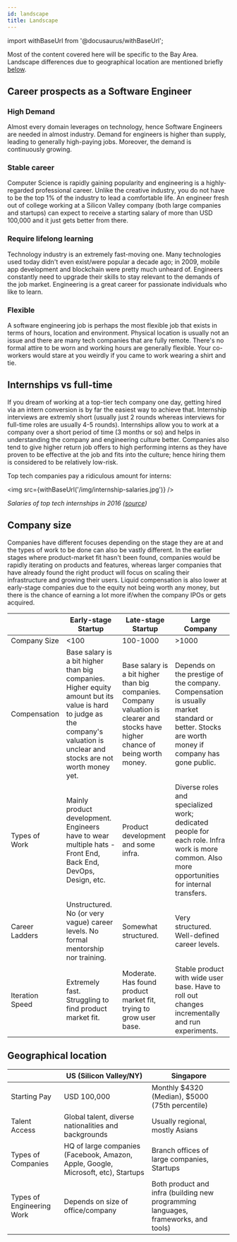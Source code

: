 ```yaml
---
id: landscape
title: Landscape
---
```


import withBaseUrl from '@docusaurus/withBaseUrl';

Most of the content covered here will be specific to the Bay Area. Landscape differences due to geographical location are mentioned briefly [below](#geographical-location).

## Career prospects as a Software Engineer

### High Demand

Almost every domain leverages on technology, hence Software Engineers are needed in almost industry. Demand for engineers is higher than supply, leading to generally high-paying jobs. Moreover, the demand is continuously growing.

### Stable career

Computer Science is rapidly gaining popularity and engineering is a highly-regarded professional career. Unlike the creative industry, you do not have to be the top 1% of the industry to lead a comfortable life. An engineer fresh out of college working at a Silicon Valley company (both large companies and startups) can expect to receive a starting salary of more than USD 100,000 and it just gets better from there.

### Require lifelong learning

Technology industry is an extremely fast-moving one. Many technologies used today didn't even exist/were popular a decade ago; in 2009, mobile app development and blockchain were pretty much unheard of. Engineers constantly need to upgrade their skills to stay relevant to the demands of the job market. Engineering is a great career for passionate individuals who like to learn.

### Flexible

A software engineering job is perhaps the most flexible job that exists in terms of hours, location and environment. Physical location is usually not an issue and there are many tech companies that are fully remote. There's no formal attire to be worn and working hours are generally flexible. Your co-workers would stare at you weirdly if you came to work wearing a shirt and tie.

## Internships vs full-time

If you dream of working at a top-tier tech company one day, getting hired via an intern conversion is by far the easiest way to achieve that. Internship interviews are extremly short (usually just 2 rounds whereas interviews for full-time roles are usually 4-5 rounds). Internships allow you to work at a company over a short period of time (3 months or so) and helps in understanding the company and engineering culture better. Companies also tend to give higher return job offers to high performing interns as they have proven to be effective at the job and fits into the culture; hence hiring them is considered to be relatively low-risk.

Top tech companies pay a ridiculous amount for interns:

<div class="text--center">

<img src={withBaseUrl('/img/internship-salaries.jpg')} />

_Salaries of top tech internships in 2016 ([source](https://twitter.com/rodneyfolz/status/724787290824798209))_

</div>

## Company size

Companies have different focuses depending on the stage they are at and the types of work to be done can also be vastly different. In the earlier stages where product-market fit hasn't been found, companies would be rapidly iterating on products and features, whereas larger companies that have already found the right product will focus on scaling their infrastructure and growing their users. Liquid compensation is also lower at early-stage companies due to the equity not being worth any money, but there is the chance of earning a lot more if/when the company IPOs or gets acquired.

|  | Early-stage Startup | Late-stage Startup | Large Company |
| --- | --- | --- | --- |
| Company Size | <100 | 100-1000 | >1000 |
| Compensation | Base salary is a bit higher than big companies. Higher equity amount but its value is hard to judge as the company's valuation is unclear and stocks are not worth money yet. | Base salary is a bit higher than big companies. Company valuation is clearer and stocks have higher chance of being worth money. | Depends on the prestige of the company. Compensation is usually market standard or better. Stocks are worth money if company has gone public. |
| Types of Work | Mainly product development. Engineers have to wear multiple hats - Front End, Back End, DevOps, Design, etc. | Product development and some infra. | Diverse roles and specialized work; dedicated people for each role. Infra work is more common. Also more opportunities for internal transfers. |
| Career Ladders | Unstructured. No (or very vague) career levels. No formal mentorship nor training. | Somewhat structured. | Very structured. Well-defined career levels. |
| Iteration Speed | Extremely fast. Struggling to find product market fit. | Moderate. Has found product market fit, trying to grow user base. | Stable product with wide user base. Have to roll out changes incrementally and run experiments. |

## Geographical location

|  | US (Silicon Valley/NY) | Singapore |
| --- | --- | --- |
| Starting Pay | USD 100,000 | Monthly $4320 (Median), $5000 (75th percentile) |
| Talent Access | Global talent, diverse nationalities and backgrounds | Usually regional, mostly Asians |
| Types of Companies | HQ of large companies (Facebook, Amazon, Apple, Google, Microsoft, etc), Startups | Branch offices of large companies, Startups |
| Types of Engineering Work | Depends on size of office/company | Both product and infra (building new programming languages, frameworks, and tools) |
